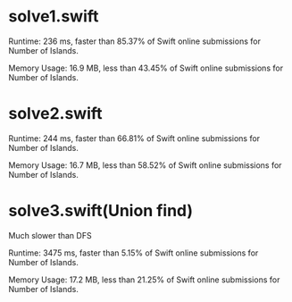# solve1.swift

Runtime: 236 ms, faster than 85.37% of Swift online submissions for Number of Islands.

Memory Usage: 16.9 MB, less than 43.45% of Swift online submissions for Number of Islands.

# solve2.swift

Runtime: 244 ms, faster than 66.81% of Swift online submissions for Number of Islands.

Memory Usage: 16.7 MB, less than 58.52% of Swift online submissions for Number of Islands.

# solve3.swift(Union find)

Much slower than DFS

Runtime: 3475 ms, faster than 5.15% of Swift online submissions for Number of Islands.

Memory Usage: 17.2 MB, less than 21.25% of Swift online submissions for Number of Islands.

